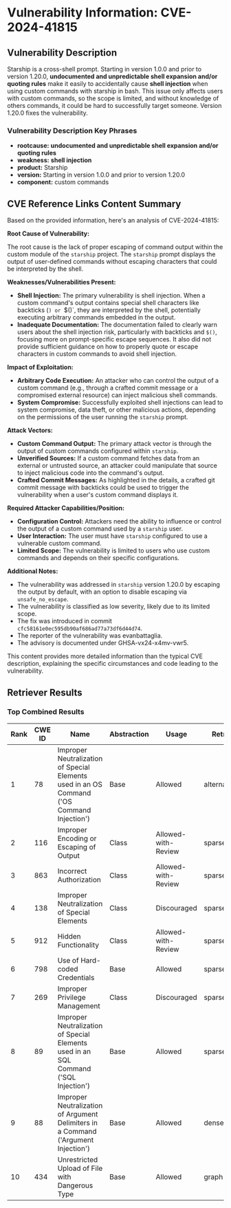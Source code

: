 # Vulnerability Information: CVE-2024-41815

## Vulnerability Description
Starship is a cross-shell prompt. Starting in version 1.0.0 and prior to version 1.20.0, **undocumented and unpredictable shell expansion and/or quoting rules** make it easily to accidentally cause **shell injection** when using custom commands with starship in bash. This issue only affects users with custom commands, so the scope is limited, and without knowledge of others commands, it could be hard to successfully target someone. Version 1.20.0 fixes the vulnerability.

### Vulnerability Description Key Phrases
- **rootcause:** **undocumented and unpredictable shell expansion and/or quoting rules**
- **weakness:** **shell injection**
- **product:** Starship
- **version:** Starting in version 1.0.0 and prior to version 1.20.0
- **component:** custom commands

## CVE Reference Links Content Summary
Based on the provided information, here's an analysis of CVE-2024-41815:

**Root Cause of Vulnerability:**

The root cause is the lack of proper escaping of command output within the custom module of the `starship` project. The `starship` prompt displays the output of user-defined commands without escaping characters that could be interpreted by the shell.

**Weaknesses/Vulnerabilities Present:**

- **Shell Injection:** The primary vulnerability is shell injection. When a custom command's output contains special shell characters like backticks (`) or `$()`, they are interpreted by the shell, potentially executing arbitrary commands embedded in the output.
- **Inadequate Documentation:** The documentation failed to clearly warn users about the shell injection risk, particularly with backticks and `$()`, focusing more on prompt-specific escape sequences. It also did not provide sufficient guidance on how to properly quote or escape characters in custom commands to avoid shell injection.

**Impact of Exploitation:**

- **Arbitrary Code Execution:** An attacker who can control the output of a custom command (e.g., through a crafted commit message or a compromised external resource) can inject malicious shell commands.
- **System Compromise:** Successfully exploited shell injections can lead to system compromise, data theft, or other malicious actions, depending on the permissions of the user running the `starship` prompt.

**Attack Vectors:**

- **Custom Command Output:** The primary attack vector is through the output of custom commands configured within `starship`.
- **Unverified Sources:** If a custom command fetches data from an external or untrusted source, an attacker could manipulate that source to inject malicious code into the command's output.
- **Crafted Commit Messages:** As highlighted in the details, a crafted git commit message with backticks could be used to trigger the vulnerability when a user's custom command displays it.

**Required Attacker Capabilities/Position:**

- **Configuration Control:** Attackers need the ability to influence or control the output of a custom command used by a `starship` user.
- **User Interaction:** The user must have `starship` configured to use a vulnerable custom command.
- **Limited Scope:** The vulnerability is limited to users who use custom commands and depends on their specific configurations.

**Additional Notes:**

- The vulnerability was addressed in `starship` version 1.20.0 by escaping the output by default, with an option to disable escaping via `unsafe_no_escape`.
- The vulnerability is classified as low severity, likely due to its limited scope.
- The fix was introduced in commit `cfc58161e0ec595db90af686ad77a73df6d44d74`.
- The reporter of the vulnerability was evanbattaglia.
- The advisory is documented under GHSA-vx24-x4mv-vwr5.

This content provides more detailed information than the typical CVE description, explaining the specific circumstances and code leading to the vulnerability.

## Retriever Results

### Top Combined Results

| Rank | CWE ID | Name | Abstraction | Usage  | Retrievers | Individual Scores |
|------|--------|------|-------------|-------|------------|-------------------|
| 1 | 78 | Improper Neutralization of Special Elements used in an OS Command ('OS Command Injection') | Base | Allowed | alternate_terms | 1.000 |
| 2 | 116 | Improper Encoding or Escaping of Output | Class | Allowed-with-Review | sparse | 0.424 |
| 3 | 863 | Incorrect Authorization | Class | Allowed-with-Review | sparse | 0.399 |
| 4 | 138 | Improper Neutralization of Special Elements | Class | Discouraged | sparse | 0.399 |
| 5 | 912 | Hidden Functionality | Class | Allowed-with-Review | sparse | 0.398 |
| 6 | 798 | Use of Hard-coded Credentials | Base | Allowed | sparse | 0.398 |
| 7 | 269 | Improper Privilege Management | Class | Discouraged | sparse | 0.389 |
| 8 | 89 | Improper Neutralization of Special Elements used in an SQL Command ('SQL Injection') | Base | Allowed | sparse | 0.389 |
| 9 | 88 | Improper Neutralization of Argument Delimiters in a Command ('Argument Injection') | Base | Allowed | dense | 0.471 |
| 10 | 434 | Unrestricted Upload of File with Dangerous Type | Base | Allowed | graph | 0.002 |

